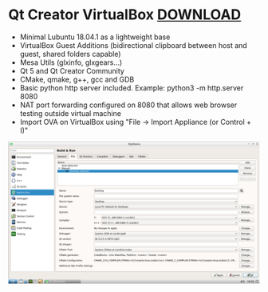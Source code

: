 # Qt Creator VirtualBox [DOWNLOAD](https://github.com/Virtual-Machines/Qt-Creator-VirtualBox/releases/download/latest/QtCreator.ova)

- Minimal Lubuntu 18.04.1 as a lightweight base
- VirtualBox Guest Additions (bidirectional clipboard between host and guest, shared folders capable)
- Mesa Utils (glxinfo, glxgears...)
- Qt 5 and Qt Creator Community
- CMake, qmake, g++, gcc and GDB
- Basic python http server included. Example: python3 -m http.server 8080
- NAT port forwarding configured on 8080 that allows web browser testing outside virtual machine
- Import OVA on VirtualBox using "File -> Import Appliance (or Control + I)"

![Qt Creator](https://github.com/Virtual-Machines/Qt-Creator-VirtualBox/blob/master/qtCreator.png)
